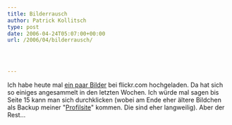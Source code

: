 ```yaml
---
title: Bilderrausch
author: Patrick Kollitsch
type: post
date: 2006-04-24T05:07:00+00:00
url: /2006/04/bilderrausch/




---
```

Ich habe heute mal [ein paar Bilder][1] bei flickr.com hochgeladen. Da hat sich so einiges angesammelt in den letzten Wochen. Ich würde mal sagen bis Seite 15 kann man sich durchklicken (wobei am Ende eher ältere Bildchen als Backup meiner "[Profilsite][2]" kommen. Die sind eher langweilig). Aber der Rest...

 [1]: http://www.flickr.com/photos/schreibblogade/
 [2]: http://kollitsch.de/
